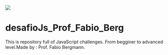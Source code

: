 <a target="_blank"><img src="https://www.behance.nehttps://www.behance.net/gallery/143333211/BANNER-desafioJs_Prof_Fabio_Berg/modules/809827127" target="_blank"></a>


# desafioJs_Prof_Fabio_Berg


This is repository full of JavaScript challenges. From begginer to advanced level.Made by : Prof. Fabio Bergmann.
